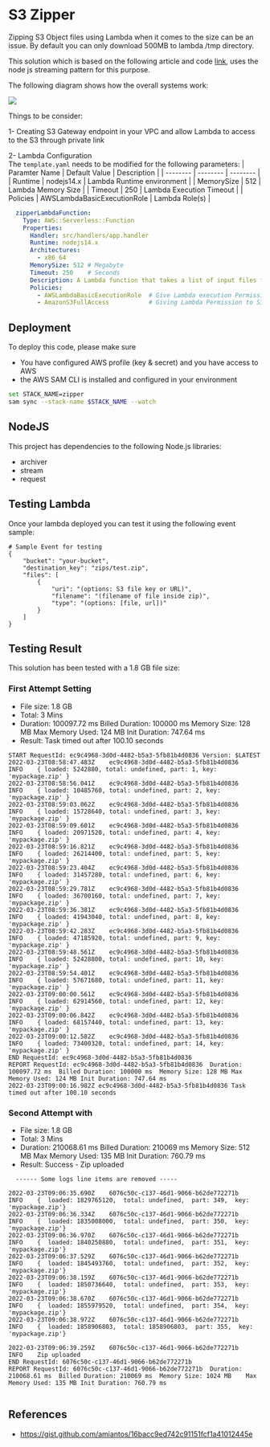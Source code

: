 # S3 Zipper 
Zipping S3 Object files using Lambda when it comes to the size can be an issue. By default you can only download 500MB to lambda /tmp directory.

This solution which is based on the following article and code [link](https://gist.github.com/amiantos/16bacc9ed742c91151fcf1a41012445e), uses the node js streaming pattern for this purpose.

The following diagram shows how the overall systems work:

![](https://i.imgur.com/AHHGWbP.png)

Things to be consider:

1- Creating S3 Gateway endpoint in your VPC and allow Lambda to access to the S3 through private link

2- Lambda Configuration  
The `template.yaml` needs to be modified for the following parameters:
| Paramter Name | Default Value | Description |
| -------- | -------- | -------- |
| Runtime     | nodejs14.x     | Lambda Runtime environment     |
| MemorySize     | 512     | Lambda Memory Size     |
| Timeout     | 250     | Lambda Execution Timeout     |
| Policies     | AWSLambdaBasicExecutionRole     | Lambda Role(s)  |



```yaml
  zipperLambdaFunction:
    Type: AWS::Serverless::Function
    Properties:
      Handler: src/handlers/app.handler
      Runtime: nodejs14.x
      Architectures:
        - x86_64
      MemorySize: 512 # Megabyte
      Timeout: 250    # Seconds
      Description: A Lambda function that takes a list of input files from S3 bucket
      Policies:
        - AWSLambdaBasicExecutionRole  # Give Lambda execution Permission to the zipperLambda
        - AmazonS3FullAccess           # Giving Lambda Permission to S3 Bucket

```

## Deployment
To deploy this code, please make sure 
- You have configured AWS profile (key & secret) and you have access to AWS
- the AWS SAM CLI is installed and configured in your environment

```bash
set STACK_NAME=zipper
sam sync --stack-name $STACK_NAME --watch
```

## NodeJS
This project has dependencies to the following Node.js libraries:
- archiver
- stream
- request

## Testing Lambda
Once your lambda deployed you can test it using the following event sample:

```
# Sample Event for testing
{
    "bucket": "your-bucket",
    "destination_key": "zips/test.zip",
    "files": [
        {
            "uri": "(options: S3 file key or URL)",
            "filename": "(filename of file inside zip)",
            "type": "(options: [file, url])"
        }
    ]
}
```

## Testing Result
This solution has been tested with a 1.8 GB file size:

### First Attempt Setting
- File size: 1.8 GB
- Total: 3 Mins
- Duration: 100097.72 ms	Billed Duration: 100000 ms	Memory Size: 128 MB	Max Memory Used: 124 MB	Init Duration: 747.64 ms
- Result: Task timed out after 100.10 seconds

```log
START RequestId: ec9c4968-3d0d-4482-b5a3-5fb81b4d0836 Version: $LATEST
2022-03-23T08:58:47.483Z	ec9c4968-3d0d-4482-b5a3-5fb81b4d0836	INFO	{ loaded: 5242880, total: undefined, part: 1, key: 'mypackage.zip' }
2022-03-23T08:58:56.041Z	ec9c4968-3d0d-4482-b5a3-5fb81b4d0836	INFO	{ loaded: 10485760, total: undefined, part: 2, key: 'mypackage.zip' }
2022-03-23T08:59:03.062Z	ec9c4968-3d0d-4482-b5a3-5fb81b4d0836	INFO	{ loaded: 15728640, total: undefined, part: 3, key: 'mypackage.zip' }
2022-03-23T08:59:09.601Z	ec9c4968-3d0d-4482-b5a3-5fb81b4d0836	INFO	{ loaded: 20971520, total: undefined, part: 4, key: 'mypackage.zip' }
2022-03-23T08:59:16.821Z	ec9c4968-3d0d-4482-b5a3-5fb81b4d0836	INFO	{ loaded: 26214400, total: undefined, part: 5, key: 'mypackage.zip' }
2022-03-23T08:59:23.404Z	ec9c4968-3d0d-4482-b5a3-5fb81b4d0836	INFO	{ loaded: 31457280, total: undefined, part: 6, key: 'mypackage.zip' }
2022-03-23T08:59:29.781Z	ec9c4968-3d0d-4482-b5a3-5fb81b4d0836	INFO	{ loaded: 36700160, total: undefined, part: 7, key: 'mypackage.zip' }
2022-03-23T08:59:36.381Z	ec9c4968-3d0d-4482-b5a3-5fb81b4d0836	INFO	{ loaded: 41943040, total: undefined, part: 8, key: 'mypackage.zip' }
2022-03-23T08:59:42.283Z	ec9c4968-3d0d-4482-b5a3-5fb81b4d0836	INFO	{ loaded: 47185920, total: undefined, part: 9, key: 'mypackage.zip' }
2022-03-23T08:59:48.561Z	ec9c4968-3d0d-4482-b5a3-5fb81b4d0836	INFO	{ loaded: 52428800, total: undefined, part: 10, key: 'mypackage.zip' }
2022-03-23T08:59:54.401Z	ec9c4968-3d0d-4482-b5a3-5fb81b4d0836	INFO	{ loaded: 57671680, total: undefined, part: 11, key: 'mypackage.zip' }
2022-03-23T09:00:00.561Z	ec9c4968-3d0d-4482-b5a3-5fb81b4d0836	INFO	{ loaded: 62914560, total: undefined, part: 12, key: 'mypackage.zip' }
2022-03-23T09:00:06.842Z	ec9c4968-3d0d-4482-b5a3-5fb81b4d0836	INFO	{ loaded: 68157440, total: undefined, part: 13, key: 'mypackage.zip' }
2022-03-23T09:00:12.582Z	ec9c4968-3d0d-4482-b5a3-5fb81b4d0836	INFO	{ loaded: 73400320, total: undefined, part: 14, key: 'mypackage.zip' }
END RequestId: ec9c4968-3d0d-4482-b5a3-5fb81b4d0836
REPORT RequestId: ec9c4968-3d0d-4482-b5a3-5fb81b4d0836	Duration: 100097.72 ms	Billed Duration: 100000 ms	Memory Size: 128 MB	Max Memory Used: 124 MB	Init Duration: 747.64 ms	
2022-03-23T09:00:16.982Z ec9c4968-3d0d-4482-b5a3-5fb81b4d0836 Task timed out after 100.10 seconds

```


### Second Attempt with
- File size: 1.8 GB
- Total: 3 Mins
- Duration: 210068.61 ms	Billed Duration: 210069 ms	Memory Size: 512 MB	Max Memory Used: 135 MB	Init Duration: 760.79 ms
- Result: Success - Zip uploaded
```
  ------ Some logs line items are removed -----

2022-03-23T09:06:35.690Z	6076c50c-c137-46d1-9066-b62de772271b	INFO	{  loaded: 1829765120,  total: undefined,  part: 349,  key: 'mypackage.zip'}
2022-03-23T09:06:36.334Z	6076c50c-c137-46d1-9066-b62de772271b	INFO	{  loaded: 1835008000,  total: undefined,  part: 350,  key: 'mypackage.zip'}
2022-03-23T09:06:36.970Z	6076c50c-c137-46d1-9066-b62de772271b	INFO	{  loaded: 1840250880,  total: undefined,  part: 351,  key: 'mypackage.zip'}
2022-03-23T09:06:37.529Z	6076c50c-c137-46d1-9066-b62de772271b	INFO	{  loaded: 1845493760,  total: undefined,  part: 352,  key: 'mypackage.zip'}
2022-03-23T09:06:38.159Z	6076c50c-c137-46d1-9066-b62de772271b	INFO	{  loaded: 1850736640,  total: undefined,  part: 353,  key: 'mypackage.zip'}
2022-03-23T09:06:38.670Z	6076c50c-c137-46d1-9066-b62de772271b	INFO	{  loaded: 1855979520,  total: undefined,  part: 354,  key: 'mypackage.zip'}
2022-03-23T09:06:38.972Z	6076c50c-c137-46d1-9066-b62de772271b	INFO	{  loaded: 1858906803,  total: 1858906803,  part: 355,  key: 'mypackage.zip'}

2022-03-23T09:06:39.259Z	6076c50c-c137-46d1-9066-b62de772271b	INFO	Zip uploaded
END RequestId: 6076c50c-c137-46d1-9066-b62de772271b
REPORT RequestId: 6076c50c-c137-46d1-9066-b62de772271b	Duration: 210068.61 ms	Billed Duration: 210069 ms	Memory Size: 1024 MB	Max Memory Used: 135 MB	Init Duration: 760.79 ms


```

## References
- https://gist.github.com/amiantos/16bacc9ed742c91151fcf1a41012445e